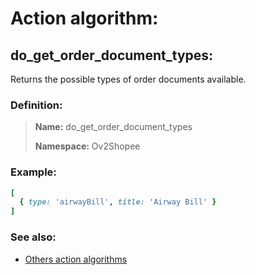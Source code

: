 # Action algorithm:

## do_get_order_document_types:

Returns the possible types of order documents available.
    
### Definition:

> **Name:** do_get_order_document_types
> 
> **Namespace:** Ov2Shopee

### Example:
```RUBY
[
  { type: 'airwayBill', title: 'Airway Bill' }
]
```

### See also:
* [Others action algorithms](overview?id=do_get_order_document_types)